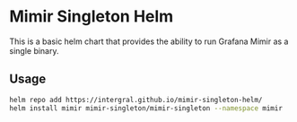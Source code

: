 # Mimir Singleton Helm
This is a basic helm chart that provides the ability to run Grafana Mimir as a single binary.

## Usage

```bash
helm repo add https://intergral.github.io/mimir-singleton-helm/
helm install mimir mimir-singleton/mimir-singleton --namespace mimir
```
